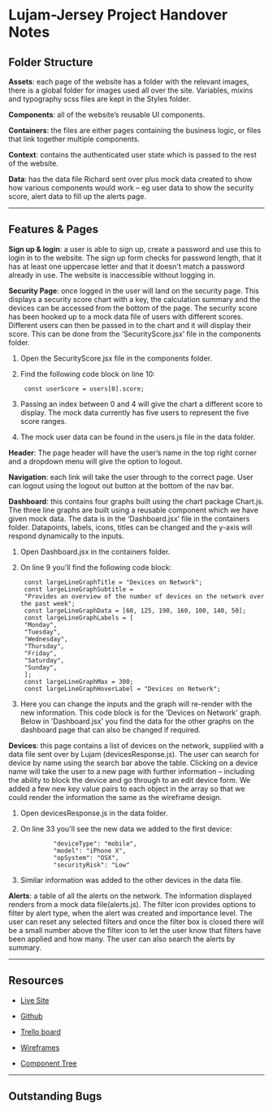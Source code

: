 # Lujam-Jersey Project Handover Notes

## Folder Structure

**Assets**: each page of the website has a folder with the relevant images, there is a global folder for images used all over the site. Variables, mixins and typography scss files are kept in the Styles folder.  

**Components**: all of the website’s reusable UI components.  

**Containers**: the files are either pages containing the business logic, or files that link together multiple components.   

**Context**: contains the authenticated user state which is passed to the rest of the website.  

**Data**: has the data file Richard sent over plus mock data created to show how various components would work – eg user data to show the security score, alert data to fill up the alerts page.   

****

## Features & Pages  

**Sign up & login**: a user is able to sign up, create a password and use this to login in to the website. The sign up form checks for password length, that it has at least one uppercase letter and that it doesn't match a password already in use. The website is inaccessible without logging in.   

**Security Page**: once logged in the user will land on the security page. This displays a security score chart with a key, the calculation summary and the devices can be accessed from the bottom of the page. The security score has been hooked up to a mock data file of users with different scores. Different users can then be passed in to the chart and it will display their score. This can be done from the ‘SecurityScore.jsx’ file in the components folder.   

1. Open the SecurityScore.jsx file in the components folder.  
2. Find the following code block on line 10:

        const userScore = users[0].score;

3. Passing an index between 0 and 4 will give the chart a different score to display. The mock data currently has five users to represent the five score ranges.
4. The mock user data can be found in the users.js file in the data folder.  

**Header**: The page header will have the user’s name in the top right corner and a dropdown menu will give the option to logout.   

**Navigation**: each link will take the user through to the correct page. User can logout using the logout out button at the bottom of the nav bar.   

**Dashboard**: this contains four graphs built using the chart package Chart.js.  The three line graphs are built using a reusable component which we have given mock data. The data is in the ‘Dashboard.jsx’ file in the containers folder. Datapoints, labels, icons, titles can be changed and the y-axis will respond dynamically to the inputs. 

1. Open Dashboard.jsx in the containers folder.
2. On line 9 you'll find the following code block:

        const largeLineGraphTitle = "Devices on Network";
        const largeLineGraphSubtitle =
        "Provides an overview of the number of devices on the network over the past week";
        const largeLineGraphData = [60, 125, 190, 160, 100, 140, 50];
        const largeLineGraphLabels = [
        "Monday",
        "Tuesday",
        "Wednesday",
        "Thursday",
        "Friday",
        "Saturday",
        "Sunday",
        ];
        const largeLineGraphMax = 300;
        const largeLineGraphHoverLabel = "Devices on Network";

3. Here you can change the inputs and the graph will re-render with the new information. This code block is for the 'Devices on Network' graph. Below in 'Dashboard.jsx' you find the data for the other graphs on the dashboard page that can also be changed if required.


**Devices**: this page contains a list of devices on the network, supplied with a data file sent over by Lujam (devicesResponse.js). The user can search for device by name using the search bar above the table. Clicking on a device name will take the user to a new page with further information – including the ability to block the device and go through to an edit device form. We added a few new key value pairs to each object in the array so that we could render the information the same as the wireframe design.

1. Open devicesResponse.js in the data folder.
2. On line 33 you'll see the new data we added to the first device:

                "deviceType": "mobile",
                "model": "iPhone X",
                "opSystem": "OSX",
                "securityRisk": "Low"

3. Similar information was added to the other devices in the data file.



**Alerts**: a table of all the alerts on the network. The information displayed renders from a mock data file(alerts.js). The filter icon provides options to filter by alert type, when the alert was created and importance level. The user can reset any selected filters and once the filter box is closed there will be a small number above the filter icon to let the user know that filters have been applied and how many. The user can also search the alerts by summary.  

****

## Resources

- [Live Site](https://lujam-jersey.web.app/)

- [Github](https://github.com/nology-tech/jersey-client-project)

- [Trello board](https://trello.com/b/i8XdG2dy/lujam)

- [Wireframes](https://www.figma.com/file/RV6ZK8nzvqFlTZoG37TwUU/Lujam-Portal-V2?node-id=82%3A5204)

- [Component Tree](https://app.mural.co/t/nology9400/m/nology9400/1633956427717/269b5197e35226c963e0b12c400b3d4e320d472a?sender=7c279945-50d0-47df-836c-0152f8cf5bad)

****

## Outstanding Bugs


